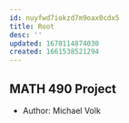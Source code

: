```yaml
---
id: nuyfwd7iokzd7m9oax0cdx5
title: Root
desc: ''
updated: 1670114874030
created: 1661538521294
---
```

## MATH 490 Project
- Author: Michael Volk
